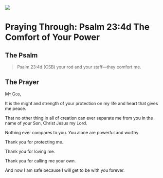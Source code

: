 <img class="intro-right" src="/images/art-paris-psalter.jpg">

<style>
  li {list-style-type: none;}
  p + ul {
    margin-top: -18px;
}
</style>

# Praying Through: Psalm 23:4d The Comfort of Your Power

## The Psalm

>Psalm 23:4d (CSB)   your rod and your staff—they comfort me.

## The Prayer

<div style="font-variant: small-caps;">
My God,
</div>

It is the might and strength of your protection on my life and heart that gives me peace.

That no other thing in all of creation can ever separate me from you in the name of your Son, Christ Jesus my Lord.

Nothing ever compares to you. You alone are powerful and worthy.

Thank you for protecting me.

Thank you for loving me.

Thank you for calling me your own.

And now I am safe because I will get to be with you forever.
